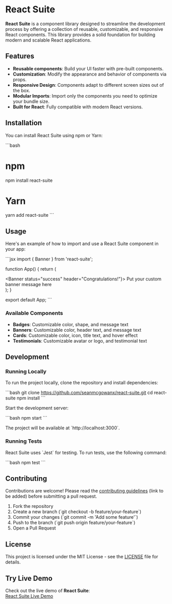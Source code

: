 
# React Suite

**React Suite** is a component library designed to streamline the development process by offering a collection of reusable, customizable, and responsive React components. This library provides a solid foundation for building modern and scalable React applications.

## Features

- **Reusable components**: Build your UI faster with pre-built components.
- **Customization**: Modify the appearance and behavior of components via props.
- **Responsive Design**: Components adapt to different screen sizes out of the box.
- **Modular Imports**: Import only the components you need to optimize your bundle size.
- **Built for React**: Fully compatible with modern React versions.

## Installation

You can install React Suite using npm or Yarn:

\`\`\`bash
# npm
npm install react-suite

# Yarn
yarn add react-suite
\`\`\`

## Usage

Here's an example of how to import and use a React Suite component in your app:

\`\`\`jsx
import { Banner } from 'react-suite';

function App() {
  return (
    <div>
      <Banner status="success" header="Congratulations!"}>
        Put your custom banner message here
      </Button>
    </div>
  );
}

export default App;
\`\`\`

### Available Components

- **Badges**: Customizable color, shape, and message text
- **Banners**: Customizable color, header text, and message text
- **Cards**: Customizable color, icon, title text, and hover effect
- **Testimonials**: Customizable avatar or logo, and testimonial text

## Development

### Running Locally

To run the project locally, clone the repository and install dependencies:

\`\`\`bash
git clone https://github.com/seanmcgowanx/react-suite.git
cd react-suite
npm install
\`\`\`

Start the development server:

\`\`\`bash
npm start
\`\`\`

The project will be available at \`http://localhost:3000\`.

### Running Tests

React Suite uses \`Jest\` for testing. To run tests, use the following command:

\`\`\`bash
npm test
\`\`\`

## Contributing

Contributions are welcome! Please read the [contributing guidelines](#) (link to be added) before submitting a pull request.

1. Fork the repository
2. Create a new branch (\`git checkout -b feature/your-feature\`)
3. Commit your changes (\`git commit -m 'Add some feature'\`)
4. Push to the branch (\`git push origin feature/your-feature\`)
5. Open a Pull Request

## License

This project is licensed under the MIT License - see the [LICENSE](LICENSE) file for details.

## Try Live Demo

Check out the live demo of **React Suite**:  
[React Suite Live Demo](https://reactt-suitee.netlify.app)
